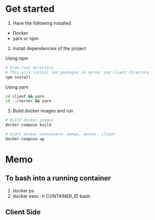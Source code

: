 # Get started
1. Have the following installed
* Docker
* yarn or npm 

2. Install dependencies of the project

Using npm
```bash
# From root directory
# This will install npm packages in server and client directory
npm install
```

Using yarn
```bash
cd client && yarn
cd ../server && yarn
```

3. Build docker images and run
```bash
# Build docker images
docker-compose build

# Start docker containers: mongo, server, client
docker-compose up
```

# Memo
## To bash into a running container
1. docker ps
2. docker exec -ti CONTAINER_ID bash

## Client Side
